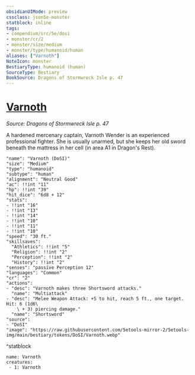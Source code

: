 ```yaml
---
obsidianUIMode: preview
cssclass: json5e-monster
statblock: inline
tags:
- compendium/src/5e/dosi
- monster/cr/2
- monster/size/medium
- monster/type/humanoid/human
aliases: ["Varnoth"]
NoteIcon: monster
BestiaryType: humanoid (human)
SourceType: Bestiary
BookSource: Dragons of Stormwreck Isle p. 47
---
```

# [Varnoth](2-Mechanics/CLI/bestiary/npc/varnoth-dosi.md)
*Source: Dragons of Stormwreck Isle p. 47*  

A hardened mercenary captain, Varnoth Wender is an experienced professional fighter. She is usually unarmed, but she keeps her old sword beneath the mattress in her cell (in area A1 in Dragon's Rest).

```statblock
"name": "Varnoth (DoSI)"
"size": "Medium"
"type": "humanoid"
"subtype": "human"
"alignment": "Neutral Good"
"ac": !!int "11"
"hp": !!int "39"
"hit_dice": "6d8 + 12"
"stats":
- !!int "16"
- !!int "13"
- !!int "14"
- !!int "10"
- !!int "11"
- !!int "10"
"speed": "30 ft."
"skillsaves":
  "Athletics": !!int "5"
  "Religion": !!int "2"
  "Perception": !!int "2"
  "History": !!int "2"
"senses": "passive Perception 12"
"languages": "Common"
"cr": "2"
"actions":
- "desc": "Varnoth makes three Shortsword attacks."
  "name": "Multiattack"
- "desc": "Melee Weapon Attack: +5 to hit, reach 5 ft., one target. Hit: 6 (1d6\
    \ + 3) piercing damage."
  "name": "Shortsword"
"source":
- "DoSI"
"image": "https://raw.githubusercontent.com/5etools-mirror-2/5etools-img/main/bestiary/tokens/DoSI/Varnoth.webp"
```
^statblock

```encounter-table
name: Varnoth
creatures:
 - 1: Varnoth
```